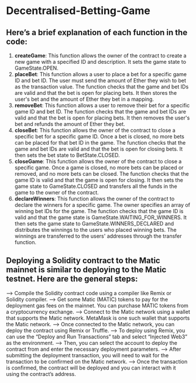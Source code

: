 # Decentralised-Betting-Game 

## **Here’s a brief explanation of each function in the code:**

1. **createGame**: This function allows the owner of the contract to create a new game with a specified ID and description. It sets the game state to GameState.OPEN.
2. **placeBet**: This function allows a user to place a bet for a specific game ID and bet ID. The user must send the amount of Ether they wish to bet as the transaction value. The function checks that the game and bet IDs are valid and that the bet is open for placing bets. It then stores the user's bet and the amount of Ether they bet in a mapping.
3. **removeBet**: This function allows a user to remove their bet for a specific game ID and bet ID. The function checks that the game and bet IDs are valid and that the bet is open for placing bets. It then removes the user's bet and refunds the amount of Ether they bet.
4. **closeBet**: This function allows the owner of the contract to close a specific bet for a specific game ID. Once a bet is closed, no more bets can be placed for that bet ID in the game. The function checks that the game and bet IDs are valid and that the bet is open for closing bets. It then sets the bet state to BetState.CLOSED.
5. **closeGame**: This function allows the owner of the contract to close a specific game. Once a game is closed, no more bets can be placed or removed, and no more bets can be closed. The function checks that the game ID is valid and that the game is open for closing. It then sets the game state to GameState.CLOSED and transfers all the funds in the game to the owner of the contract.
6. **declareWinners**: This function allows the owner of the contract to declare the winners for a specific game. The owner specifies an array of winning bet IDs for the game. The function checks that the game ID is valid and that the game state is GameState.WAITING_FOR_WINNERS. It then sets the game state to GameState.WINNERS_DECLARED and distributes the winnings to the users who placed winning bets. The winnings are transferred to the users' addresses through the transfer function.

## **Deploying a Solidity contract to the Matic mainnet is similar to deploying to the Matic testnet. Here are the general steps:**

--> Compile the Solidity contract code using a compiler like Remix or Solidity compiler.
--> Get some Matic (MATIC) tokens to pay for the deployment gas fees on the mainnet. You can purchase MATIC tokens from a cryptocurrency exchange.
--> Connect to the Matic network using a wallet that supports the Matic network. MetaMask is one such wallet that supports the Matic network.
--> Once connected to the Matic network, you can deploy the contract using Remix or Truffle.
--> To deploy using Remix, you can use the “Deploy and Run Transactions” tab and select “Injected Web3” as the environment.
--> Then, you can select the account to deploy the contract from and enter the necessary deployment parameters.
--> After submitting the deployment transaction, you will need to wait for the transaction to be confirmed on the Matic network.
--> Once the transaction is confirmed, the contract will be deployed and you can interact with it using the contract’s address.

